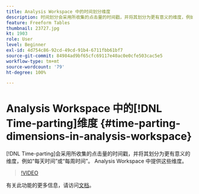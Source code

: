```yaml
---
title: Analysis Workspace 中的时间划分维度
description: 时间划分会采用所收集的点击量的时间戳，并将其划分为更有意义的维度，例如“每天时间”或“每周时间”。 Analysis Workspace 中提供这些维度。
feature: Freeform Tables
thumbnail: 23727.jpg
kt: 1903
role: User
level: Beginner
exl-id: 4d754c86-92cd-49cd-91b4-6711fbb61bf7
source-git-commit: 84984ad9bf65cfc69117e40ac0e0cfe503cac5e5
workflow-type: tm+mt
source-wordcount: '79'
ht-degree: 100%

---
```


# Analysis Workspace 中的[!DNL Time-parting]维度 {#time-parting-dimensions-in-analysis-workspace}

[!DNL Time-parting]会采用所收集的点击量的时间戳，并将其划分为更有意义的维度，例如“每天时间”或“每周时间”。 Analysis Workspace 中提供这些维度。

>[!VIDEO](https://video.tv.adobe.com/v/41460/?quality=12&learn=on&captions=chi_hans)

有关此功能的更多信息，请访问[文档](https://experienceleague.adobe.com/docs/analytics/analyze/analysis-workspace/components/dimensions/time-parting-dimensions.html?lang=zh-Hans)。
